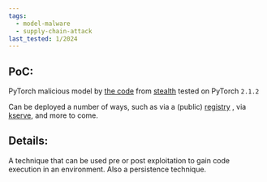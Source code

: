 ```yaml
---
tags:
  - model-malware
  - supply-chain-attack
last_tested: 1/2024
---
```

## **PoC:**
PyTorch malicious model by [the code](https://github.com/stealth/tensor-pwn/tree/master/pytorch)  from [stealth](https://twitter.com/steaith) tested on PyTorch `2.1.2`


Can be deployed a number of ways, such as via a (public) [registry](obsidian://open?vault=AVML&file=Supply%20Chain%20Attacks%2FPublic%20Model%20Registries%2FUsing%20a%20Huggingface%20Watering%20Hole) ,
via [kserve](obsidian://open?vault=AVML&file=Supply%20Chain%20Attacks%2FMLops%20Pipelines%2FUsing%20kserve), and more to come. 

## **Details**:
A technique that can be used pre or post exploitation to gain code execution in an environment. Also a persistence technique. 